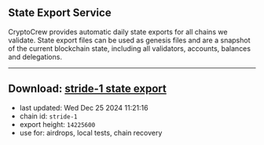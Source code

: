 ## State Export Service
CryptoCrew provides automatic daily state exports for all chains we validate. State export files can be used as genesis files and are a snapshot of the current blockchain state, including all validators, accounts, balances and delegations.

---
**Download: [stride-1 state export](https://dl-eu2.ccvalidators.com/SERVICE/stride/stride-1_export_14225600.json)**
---

- last updated: Wed Dec 25 2024 11:21:16
- chain id: `stride-1`
- export height: `14225600`
- use for: airdrops, local tests, chain recovery
